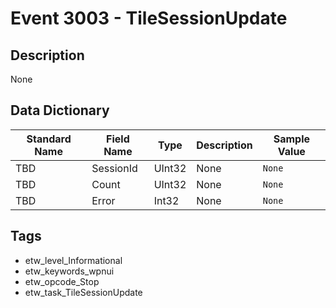 # Event 3003 - TileSessionUpdate

## Description
None

## Data Dictionary
|Standard Name|Field Name|Type|Description|Sample Value|
|---|---|---|---|---|
|TBD|SessionId|UInt32|None|`None`|
|TBD|Count|UInt32|None|`None`|
|TBD|Error|Int32|None|`None`|

## Tags
* etw_level_Informational
* etw_keywords_wpnui
* etw_opcode_Stop
* etw_task_TileSessionUpdate